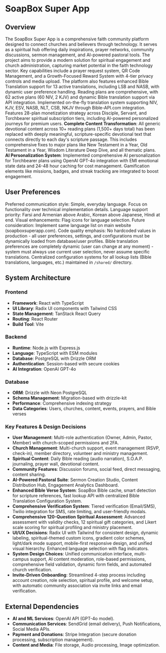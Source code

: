 # SoapBox Super App

## Overview
The SoapBox Super App is a comprehensive faith community platform designed to connect churches and believers through technology. It serves as a spiritual hub offering daily inspirations, prayer networks, community discussions, sermon management, and AI-powered pastoral tools. The project aims to provide a modern solution for spiritual engagement and church administration, capturing market potential in the faith technology sector. Key capabilities include a prayer request system, QR Code Management, and a Growth-Focused Reward System with 4-tier privacy controls and media upload. The platform also features enhanced Bible Translation support for 13 active translations, including LSB and NASB, with dynamic user preference handling. Reading plans are comprehensive, with 62 active plans (60 NIV, 2 KJV) and dynamic Bible translation support via API integration. Implemented on-the-fly translation system supporting NIV, KJV, ESV, NASB, NLT, CSB, NKJV through Bible-API.com integration. Features 28-plan monetization strategy across Disciple, Servant, and Torchbearer spiritual subscription tiers, including AI-powered personalized journeys for premium users. **Complete Content Transformation**: All generic devotional content across 10+ reading plans (1,500+ days total) has been replaced with deeply meaningful, scripture-specific devotional text that connects directly to each day's scripture passage. This includes comprehensive fixes to major plans like New Testament in a Year, Old Testament in a Year, Wisdom Literature Deep Dive, and all thematic plans. **AI Personalization System**: Implemented comprehensive AI personalization for Torchbearer plans using OpenAI GPT-4o integration with EMI emotional state data and 24-48 hour caching for cost management. Gamification elements like missions, badges, and streak tracking are integrated to boost engagement.

## User Preferences
Preferred communication style: Simple, everyday language.
Focus on functionality over technical implementation details.
Language support priority: Farsi and Armenian above Arabic, Korean above Japanese, Hindi at end.
Visual enhancements: Flag icons for language selection.
Future consideration: Implement same language list on main website (soapboxsuperapp.com).
Code quality emphasis: No hardcoded values in production - all user preferences, settings, and configurations must be dynamically loaded from database/user profiles. Bible translation preferences are completely dynamic (user can change at any moment) - system must always use current user selection, never assume specific translations. Centralized configuration systems for all lookup lists (Bible translations, languages, etc.) maintained in `/shared/` directory.

## System Architecture

### Frontend
- **Framework**: React with TypeScript
- **UI Library**: Radix UI components with Tailwind CSS
- **State Management**: TanStack React Query
- **Routing**: React Router
- **Build Tool**: Vite

### Backend
- **Runtime**: Node.js with Express.js
- **Language**: TypeScript with ESM modules
- **Database**: PostgreSQL with Drizzle ORM
- **Authentication**: Session-based with secure cookies
- **AI Integration**: OpenAI GPT-4o

### Database
- **ORM**: Drizzle with Neon PostgreSQL
- **Schema Management**: Migration-based with drizzle-kit
- **Performance**: Comprehensive indexing strategy
- **Data Categories**: Users, churches, content, events, prayers, and Bible verses

### Key Features & Design Decisions
- **User Management**: Multi-role authentication (Owner, Admin, Pastor, Member) with church-scoped permissions and 2FA.
- **Church Management**: Multi-church support, event management (RSVP, check-in), member directory, volunteer and ministry management.
- **Spiritual Content**: Daily Bible reading (audio narration), S.O.A.P. journaling, prayer wall, devotional content.
- **Community Features**: Discussion forums, social feed, direct messaging, content sharing.
- **AI-Powered Pastoral Suite**: Sermon Creation Studio, Content Distribution Hub, Engagement Analytics Dashboard.
- **Enhanced Bible Verse System**: SoapBox Bible cache, smart detection for scripture references, fast lookup API with centralized Bible Translation Configuration System.
- **Comprehensive Verification System**: Tiered verification (Email/SMS), Twilio integration for SMS, rate limiting, and user-friendly modals.
- **Comprehensive 120-Question Spiritual Assessment**: Advanced assessment with validity checks, 12 spiritual gift categories, and Likert scale scoring for spiritual profiling and ministry placement.
- **UI/UX Decisions**: Radix UI with Tailwind for consistent design, dynamic labeling, spiritual-themed custom icons, gradient color schemes, light/dark mode support, mobile-first responsive design, and unified visual hierarchy. Enhanced language selection with flag indicators.
- **System Design Choices**: Unified communication interface, multi-campus support, AI content moderation, role-based permissions, comprehensive field validation, dynamic form fields, and automated church verification.
- **Invite-Driven Onboarding**: Streamlined 4-step process including account creation, role selection, spiritual profile, and welcome setup, with automatic community association via invite links and email verification.

## External Dependencies

- **AI and ML Services**: OpenAI API (GPT-4o model).
- **Communication Services**: SendGrid (email delivery), Push Notifications, Social Media APIs.
- **Payment and Donations**: Stripe Integration (secure donation processing, subscription management).
- **Content and Media**: File storage, Audio processing, Image optimization.